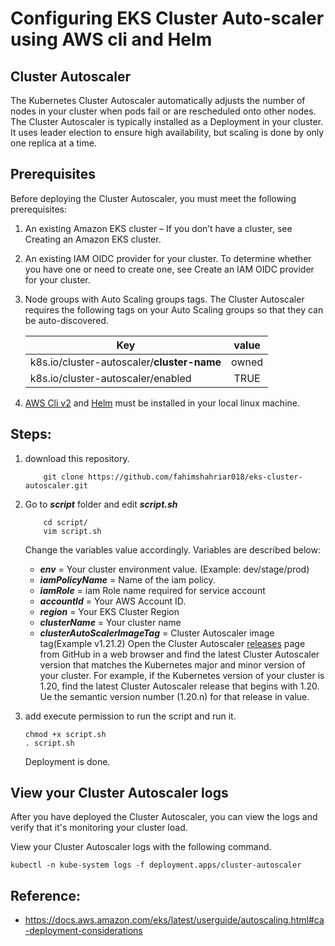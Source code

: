 # Configuring EKS Cluster Auto-scaler using AWS cli and Helm


## Cluster Autoscaler
The Kubernetes Cluster Autoscaler automatically adjusts the number of nodes in your cluster when pods fail or are rescheduled onto other nodes. The Cluster Autoscaler is typically installed as a Deployment in your cluster. It uses leader election to ensure high availability, but scaling is done by only one replica at a time.

##  Prerequisites
Before deploying the Cluster Autoscaler, you must meet the following prerequisites:

1. An existing Amazon EKS cluster – If you don’t have a cluster, see Creating an Amazon EKS cluster.

2. An existing IAM OIDC provider for your cluster. To determine whether you have one or need to create one, see Create an IAM OIDC provider for your cluster.

3. Node groups with Auto Scaling groups tags. The Cluster Autoscaler requires the following tags on your Auto Scaling groups so that they can be auto-discovered.

    |Key                                       | value  |
    |----------------------------------------  |:------:|
    |k8s.io/cluster-autoscaler/**cluster-name**| owned  |
    | k8s.io/cluster-autoscaler/enabled        |  TRUE  |

4. [AWS Cli v2](https://docs.aws.amazon.com/cli/latest/userguide/cli-chap-welcome.html) and [Helm](https://helm.sh/) must be installed in your local linux machine. 

## Steps:
1. download this repository.

    ``` 
        git clone https://github.com/fahimshahriar018/eks-cluster-autoscaler.git
    ```
2. Go to ***script*** folder and edit ***script.sh***
    ``` 
        cd script/ 
        vim script.sh
    ```

    Change the variables value accordingly. Variables are described below:
    
   + ***env*** = Your cluster environment value. (Example: dev/stage/prod)
   + ***iamPolicyName*** = Name of the iam policy.
   + ***iamRole*** = iam Role name required for service account
   + ***accountId*** = Your AWS Account ID.
   + ***region*** = Your EKS Cluster Region
   + ***clusterName*** = Your cluster name
   + ***clusterAutoScalerImageTag*** = Cluster Autoscaler image tag(Example v1.21.2)  Open the Cluster Autoscaler [releases](https://github.com/kubernetes/autoscaler/releases) page from GitHub in a web browser and find the latest Cluster Autoscaler version that matches the Kubernetes major and minor version of your cluster. For example, if the Kubernetes version of your cluster is 1.20, find the latest Cluster Autoscaler release that begins with 1.20. Ue  the semantic version number (1.20.n) for that release in value.
3. add execute permission to run the script and run it. 
    ```
    chmod +x script.sh
    . script.sh
    ```
    Deployment is done. 
## View your Cluster Autoscaler logs

After you have deployed the Cluster Autoscaler, you can view the logs and verify that it's monitoring your cluster load.

View your Cluster Autoscaler logs with the following command.

```
kubectl -n kube-system logs -f deployment.apps/cluster-autoscaler
```
## Reference:
+ https://docs.aws.amazon.com/eks/latest/userguide/autoscaling.html#ca-deployment-considerations

